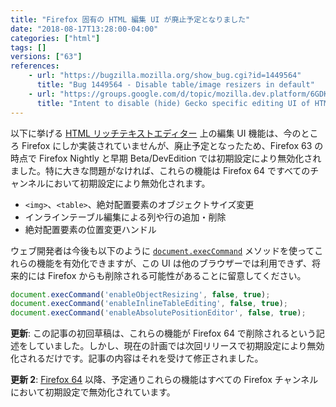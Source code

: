 ```yaml
---
title: "Firefox 固有の HTML 編集 UI が廃止予定となりました"
date: "2018-08-17T13:28:00-04:00"
categories: ["html"]
tags: []
versions: ["63"]
references:
    - url: "https://bugzilla.mozilla.org/show_bug.cgi?id=1449564"
      title: "Bug 1449564 - Disable table/image resizers in default"
    - url: "https://groups.google.com/d/topic/mozilla.dev.platform/6GDK3Kzu9q0/discussion"
      title: "Intent to disable (hide) Gecko specific editing UI of HTML editor by default"
---
```

以下に挙げる [HTML リッチテキストエディター](https://developer.mozilla.org/docs/Web/Guide/HTML/Editable_content) 上の編集 UI 機能は、今のところ Firefox にしか実装されていませんが、廃止予定となったため、Firefox 63 の時点で Firefox Nightly と早期 Beta/DevEdition では初期設定により無効化されました。特に大きな問題がなければ、これらの機能は Firefox 64 ですべてのチャンネルにおいて初期設定により無効化されます。

* `<img>`、`<table>`、絶対配置要素のオブジェクトサイズ変更
* インラインテーブル編集による列や行の追加・削除
* 絶対配置要素の位置変更ハンドル

ウェブ開発者は今後も以下のように [`document.execCommand`](https://developer.mozilla.org/docs/Web/API/Document/execCommand) メソッドを使ってこれらの機能を有効化できますが、この UI は他のブラウザーでは利用できず、将来的には Firefox からも削除される可能性があることに留意してください。

```js
document.execCommand('enableObjectResizing', false, true);
document.execCommand('enableInlineTableEditing', false, true);
document.execCommand('enableAbsolutePositionEditor', false, true);
```

**更新**: この記事の初回草稿は、これらの機能が Firefox 64 で削除されるという記述をしていました。しかし、現在の計画では次回リリースで初期設定により無効化されるだけです。記事の内容はそれを受けて修正されました。

**更新 2**: [Firefox 64](https://www.fxsitecompat.dev/ja/docs/2018/firefox-specific-html-editing-ui-has-been-disabled-by-default/) 以降、予定通りこれらの機能はすべての Firefox チャンネルにおいて初期設定で無効化されています。
